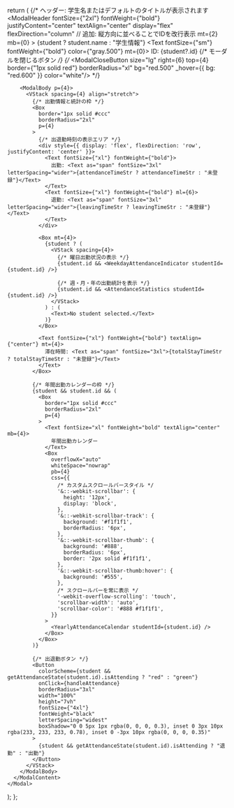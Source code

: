 return (
    <Modal isOpen={isOpen} onClose={onClose} isCentered size="4xl">
      <ModalOverlay/>
      <ModalContent 
        maxHeight="80%" 
        borderRadius="3xl" 
        pb={4} 
        outline="10px solid red" outlineOffset="5px"
        bg="none"
      >
        {/* ヘッダー: 学生名またはデフォルトのタイトルが表示されます
        <ModalHeader
          fontSize={"2xl"}
          fontWeight={"bold"}
          justifyContent="center"
          textAlign="center"
          display="flex"
          flexDirection="column" // 追加: 縦方向に並べることでIDを改行表示
          mt={2}
          mb={0}
        >
            {student ? student.name : "学生情報"}
            <Text fontSize={"sm"} fontWeight={"bold"} color={"gray.500"} mt={0}>
              ID: {student?.id}
            </Text>
        </ModalHeader>
        {/* モーダルを閉じるボタン */}
        {/* <ModalCloseButton size="lg" right={6} top={4} border={"1px solid red"} borderRadius="xl" bg="red.500" _hover={{ bg: "red.600" }} color="white"/> */}

        <ModalBody p={4}>
          <VStack spacing={4} align="stretch">
            {/* 出勤情報と統計の枠 */}
            <Box 
              border="1px solid #ccc" 
              borderRadius="2xl" 
              p={4}
            >
              {/* 出退勤時刻の表示エリア */}
              <div style={{ display: 'flex', flexDirection: 'row', justifyContent: 'center' }}>
                <Text fontSize={"xl"} fontWeight={"bold"}>
                  出勤: <Text as="span" fontSize="3xl" letterSpacing="wider">{attendanceTimeStr ? attendanceTimeStr : "未登録"}</Text>
                </Text>
                <Text fontSize={"xl"} fontWeight={"bold"} ml={6}>
                  退勤: <Text as="span" fontSize="3xl" letterSpacing="wider">{leavingTimeStr ? leavingTimeStr : "未登録"}</Text>
                </Text>
              </div>

              <Box mt={4}>
                {student ? (
                  <VStack spacing={4}>
                    {/* 曜日出勤状況の表示 */}
                    {student.id && <WeekdayAttendanceIndicator studentId={student.id} />}
                    
                    {/* 週・月・年の出勤統計を表示 */}
                    {student.id && <AttendanceStatistics studentId={student.id} />}
                  </VStack>
                ) : (
                  <Text>No student selected.</Text>
                )}
              </Box>
              
              <Text fontSize={"xl"} fontWeight={"bold"} textAlign={"center"} mt={4}>
                滞在時間: <Text as="span" fontSize="3xl">{totalStayTimeStr ? totalStayTimeStr : "未登録"}</Text>
              </Text>
            </Box>
            
            {/* 年間出勤カレンダーの枠 */}
            {student && student.id && (
              <Box 
                border="1px solid #ccc" 
                borderRadius="2xl" 
                p={4}
              >
                <Text fontSize="xl" fontWeight="bold" textAlign="center" mb={4}>
                  年間出勤カレンダー
                </Text>
                <Box 
                  overflowX="auto"
                  whiteSpace="nowrap"
                  pb={4}
                  css={{
                    /* カスタムスクロールバースタイル */
                    '&::-webkit-scrollbar': {
                      height: '12px',
                      display: 'block',
                    },
                    '&::-webkit-scrollbar-track': {
                      background: '#f1f1f1',
                      borderRadius: '6px',
                    },
                    '&::-webkit-scrollbar-thumb': {
                      background: '#888',
                      borderRadius: '6px',
                      border: '2px solid #f1f1f1',
                    },
                    '&::-webkit-scrollbar-thumb:hover': {
                      background: '#555',
                    },
                    /* スクロールバーを常に表示 */
                    '-webkit-overflow-scrolling': 'touch',
                    'scrollbar-width': 'auto',
                    'scrollbar-color': '#888 #f1f1f1',
                  }}
                >
                  <YearlyAttendanceCalendar studentId={student.id} />
                </Box>
              </Box>
            )}
            
            {/* 出退勤ボタン */}
            <Button
              colorScheme={student && getAttendanceState(student.id).isAttending ? "red" : "green"}
              onClick={handleAttendance}
              borderRadius="3xl"
              width="100%"
              height="7vh"
              fontSize={"4xl"}
              fontWeight="black"
              letterSpacing="widest"
              boxShadow="0 0 5px 1px rgba(0, 0, 0, 0.3), inset 0 3px 10px rgba(233, 233, 233, 0.78), inset 0 -3px 10px rgba(0, 0, 0, 0.35)"
            >
              {student && getAttendanceState(student.id).isAttending ? "退勤" : "出勤"}
            </Button>
          </VStack>
        </ModalBody>
      </ModalContent>
    </Modal>
  );
};